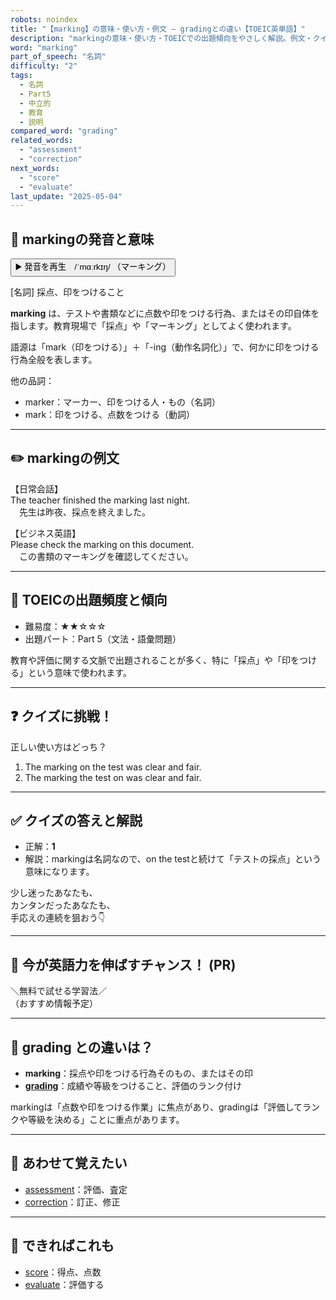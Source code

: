 ```yaml
---
robots: noindex
title: "【marking】の意味・使い方・例文 ― gradingとの違い【TOEIC英単語】"
description: "markingの意味・使い方・TOEICでの出題傾向をやさしく解説。例文・クイズ付きでgradingとの違いもわかりやすく学べます。"
word: "marking"
part_of_speech: "名詞"
difficulty: "2"
tags:
  - 名詞
  - Part5
  - 中立的
  - 教育
  - 説明
compared_word: "grading"
related_words:
  - "assessment"
  - "correction"
next_words:
  - "score"
  - "evaluate"
last_update: "2025-05-04"
---
```


## 🔰 markingの発音と意味

<button class="play-audio" onclick="playTTS('marking')">
  <span class="play-audio-main">
    ▶️ 発音を再生　/ˈmɑːrkɪŋ/
  </span>
  <span class="play-audio-sub">
    （マーキング）
  </span>
</button>

[名詞] 採点、印をつけること

**marking** は、テストや書類などに点数や印をつける行為、またはその印自体を指します。教育現場で「採点」や「マーキング」としてよく使われます。

語源は「mark（印をつける）」＋「-ing（動作名詞化）」で、何かに印をつける行為全般を表します。

他の品詞：  
- marker：マーカー、印をつける人・もの（名詞）
- mark：印をつける、点数をつける（動詞）

---

## ✏️ markingの例文

【日常会話】  
The teacher finished the marking last night.  
　先生は昨夜、採点を終えました。

【ビジネス英語】  
Please check the marking on this document.  
　この書類のマーキングを確認してください。

---

## 🎯 TOEICの出題頻度と傾向

- 難易度：★★☆☆☆
- 出題パート：Part 5（文法・語彙問題）

教育や評価に関する文脈で出題されることが多く、特に「採点」や「印をつける」という意味で使われます。

---

## ❓ クイズに挑戦！

正しい使い方はどっち？

1. The marking on the test was clear and fair.  
2. The marking the test on was clear and fair.

---

## ✅ クイズの答えと解説

- 正解：**1**
- 解説：markingは名詞なので、on the testと続けて「テストの採点」という意味になります。

少し迷ったあなたも、  
カンタンだったあなたも、  
手応えの連続を狙おう👇️

---

## 🚀 今が英語力を伸ばすチャンス！ (PR)

<div class="info-center">
＼無料で試せる学習法／<br>  
（おすすめ情報予定）
</div>

---

## 🤔  grading との違いは？

- **marking**：採点や印をつける行為そのもの、またはその印
- **[grading](/word/grading)**：成績や等級をつけること、評価のランク付け

markingは「点数や印をつける作業」に焦点があり、gradingは「評価してランクや等級を決める」ことに重点があります。

---

## 🧩 あわせて覚えたい

- [assessment](/word/assessment)：評価、査定
- [correction](/word/correction)：訂正、修正

---

## 📖 できればこれも

- [score](/word/score)：得点、点数
- [evaluate](/word/evaluate)：評価する

<!-- cvid: aid35_bid02 -->
